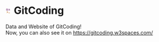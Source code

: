 # ![icon](https://raw.githubusercontent.com/smopuim2/OJ-data/main/ico.ico)  GitCoding

Data and Website of GitCoding!  
Now, you can also see it on <https://gitcoding.w3spaces.com/>
